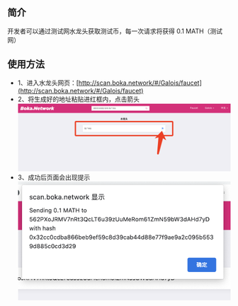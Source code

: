 ## 简介
开发者可以通过测试网水龙头获取测试币，每一次请求将获得 0.1 MATH（测试网）

## 使用方法

- 1、进入水龙头网页：[http://scan.boka.network/#/Galois/faucet](http://scan.boka.network/#/Galois/faucet)
- 2、将生成好的地址粘贴进红框内，点击箭头
![](/images/tut_testnet_faucet/1_1.png)
- 3、成功后页面会出现提示
![](/images/tut_testnet_faucet/1_2.png)